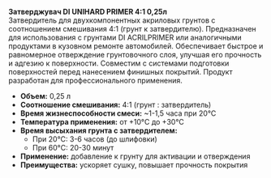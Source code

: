 **Затверджувач DI UNIHARD PRIMER 4:1 0,25л**  
Затвердитель для двухкомпонентных акриловых грунтов с соотношением смешивания 4:1 (грунт к затвердителю). Предназначен для использования с грунтами DI ACRILPRIMER или аналогичными продуктами в кузовном ремонте автомобилей. Обеспечивает быстрое и равномерное отверждение грунтовочного слоя, улучшая его прочность и адгезию к поверхности. Совместим с системами подготовки поверхностей перед нанесением финишных покрытий. Продукт разработан для профессионального применения.

- **Объем:** 0,25 л
- **Соотношение смешивания:** 4:1 (грунт : затвердитель)
- **Время жизнеспособности смеси:** ~1-1,5 часа при 20°C
- **Температура применения:** от +10°C до +30°C
- **Время высыхания грунта с затвердителем:**
  - При 20°C: 3-6 часов (до шлифовки)
  - При 60°C: 20-30 минут
- **Применение:** добавление к грунту для активации и отверждения
- **Преимущества:** ускоряет сушку, повышает прочность покрытия
